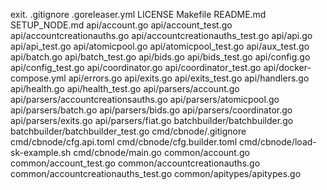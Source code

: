 exit.
  .gitignore
  .goreleaser.yml
  LICENSE
  Makefile
  README.md
  SETUP_NODE.md
  api/account.go
  api/account_test.go
  api/accountcreationauths.go
  api/accountcreationauths_test.go
  api/api.go
  api/api_test.go
  api/atomicpool.go
  api/atomicpool_test.go
  api/aux_test.go
  api/batch.go
  api/batch_test.go
  api/bids.go
  api/bids_test.go
  api/config.go
  api/config_test.go
  api/coordinator.go
  api/coordinator_test.go
  api/docker-compose.yml
  api/errors.go
  api/exits.go
  api/exits_test.go
  api/handlers.go
  api/health.go
  api/health_test.go
  api/parsers/account.go
  api/parsers/accountcreationsauths.go
  api/parsers/atomicpool.go
  api/parsers/batch.go
  api/parsers/bids.go
  api/parsers/coordinator.go
  api/parsers/exits.go
  api/parsers/fiat.go
  batchbuilder/batchbuilder.go
  batchbuilder/batchbuilder_test.go
  cmd/cbnode/.gitignore
  cmd/cbnode/cfg.api.toml
  cmd/cbnode/cfg.builder.toml
  cmd/cbnode/load-sk-example.sh
  cmd/cbnode/main.go
  common/account.go
  common/account_test.go
  common/accountcreationauths.go
  common/accountcreationauths_test.go
  common/apitypes/apitypes.go
